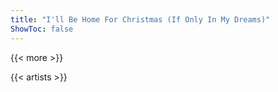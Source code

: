 ```yaml
---
title: "I'll Be Home For Christmas (If Only In My Dreams)"
ShowToc: false
---
```


{{< more >}}

{{< artists >}}